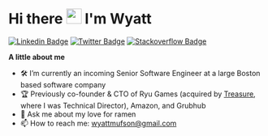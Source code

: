 # Hi there <img src="https://raw.githubusercontent.com/aemmadi/aemmadi/master/wave.gif" width="30px"> I'm Wyatt
[![Linkedin Badge](https://img.shields.io/badge/LinkedIn-0077B5?style=for-the-badge&logo=linkedin&logoColor=white)](https://www.linkedin.com/in/wyattmufson/)
[![Twitter Badge](https://img.shields.io/badge/Twitter-1DA1F2?style=for-the-badge&logo=twitter&logoColor=white)](https://twitter.com/Wyetro)
[![Stackoverflow Badge](https://img.shields.io/badge/Stack_Overflow-FE7A16?style=for-the-badge&logo=stack-overflow&logoColor=white)](https://stackoverflow.com/users/3830876/wyetro?tab=profile)

**A little about me**

- 🛠 I’m currently an incoming Senior Software Engineer at a large Boston based software company
- 🏆 Previously co-founder & CTO of Ryu Games (acquired by [Treasure](https://treasure.lol), where I was Technical Director), Amazon, and Grubhub
- 💬 Ask me about my love for ramen 
- 📫 How to reach me: wyattmufson@gmail.com
